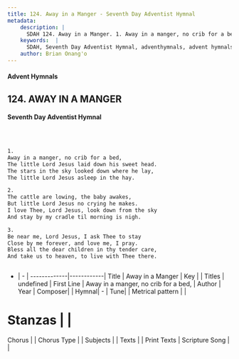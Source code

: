 ```yaml
---
title: 124. Away in a Manger - Seventh Day Adventist Hymnal
metadata:
    description: |
      SDAH 124. Away in a Manger. 1. Away in a manger, no crib for a bed, The little Lord Jesus laid down his sweet head. The stars in the sky looked down where he lay, The little Lord Jesus asleep in the hay.
    keywords:  |
      SDAH, Seventh Day Adventist Hymnal, adventhymnals, advent hymnals, Away in a Manger, Away in a manger, no crib for a bed, 
    author: Brian Onang'o
---
```


#### Advent Hymnals
## 124. AWAY IN A MANGER
#### Seventh Day Adventist Hymnal

```txt



1.
Away in a manger, no crib for a bed,
The little Lord Jesus laid down his sweet head.
The stars in the sky looked down where he lay,
The little Lord Jesus asleep in the hay.

2.
The cattle are lowing, the baby awakes,
But little Lord Jesus no crying he makes.
I love Thee, Lord Jesus, look down from the sky
And stay by my cradle til morning is nigh.

3.
Be near me, Lord Jesus, I ask Thee to stay
Close by me forever, and love me, I pray.
Bless all the dear children in thy tender care,
And take us to heaven, to live with Thee there.



```

- |   -  |
-------------|------------|
Title | Away in a Manger |
Key |  |
Titles | undefined |
First Line | Away in a manger, no crib for a bed, |
Author | 
Year | 
Composer|  |
Hymnal|  - |
Tune|  |
Metrical pattern | |
# Stanzas |  |
Chorus |  |
Chorus Type |  |
Subjects |  |
Texts |  |
Print Texts | 
Scripture Song |  |
  
